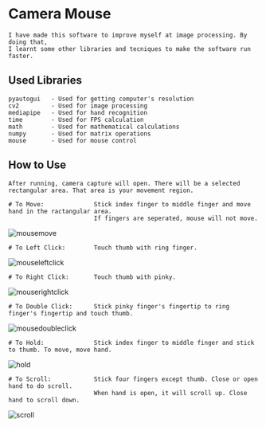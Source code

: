
# Camera Mouse

    I have made this software to improve myself at image processing. By doing that, 
    I learnt some other libraries and tecniques to make the software run faster.



## Used Libraries

    pyautogui   - Used for getting computer's resolution
    cv2         - Used for image processing
    mediapipe   - Used for hand recognition
    time        - Used for FPS calculation
    math        - Used for mathematical calculations
    numpy       - Used for matrix operations
    mouse       - Used for mouse control

## How to Use

    After running, camera capture will open. There will be a selected rectangular area. That area is your movement region.

    # To Move:              Stick index finger to middle finger and move hand in the ractangular area. 
                            If fingers are seperated, mouse will not move.
![mousemove](https://user-images.githubusercontent.com/104989834/188672203-5e020b15-3faa-4da8-a6d0-3b6347e58f4f.gif)

    # To Left Click:        Touch thumb with ring finger.
![mouseleftclick](https://user-images.githubusercontent.com/104989834/188672263-6d8f53b0-899b-4505-95cb-246c6b05fb72.gif)
    
    # To Right Click:       Touch thumb with pinky.
![mouserightclick](https://user-images.githubusercontent.com/104989834/188673128-618250a6-3262-4c84-b3d6-7042fd0445d3.gif)

    # To Double Click:      Stick pinky finger's fingertip to ring finger's fingertip and touch thumb.
![mousedoubleclick](https://user-images.githubusercontent.com/104989834/188674123-156ea700-d28e-418c-8000-4d0c0749ec19.gif)

    # To Hold:              Stick index finger to middle finger and stick to thumb. To move, move hand.
![hold](https://user-images.githubusercontent.com/104989834/188679632-eae64cce-a99d-4f45-a488-89dca73efbee.gif)

    # To Scroll:            Stick four fingers except thumb. Close or open hand to do scroll.
                            When hand is open, it will scroll up. Close hand to scroll down.
![scroll](https://user-images.githubusercontent.com/104989834/188675813-91355116-f9ad-459e-bfce-747767c09772.gif)

